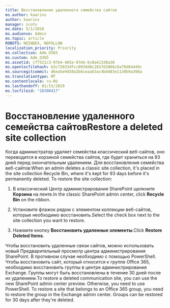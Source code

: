 ```yaml
---
title: Восстановление удаленного семейства сайтов
ms.author: kaarins
author: kaarins
manager: scotv
ms.date: 5/1/2018
ms.audience: Admin
ms.topic: article
ROBOTS: NOINDEX, NOFOLLOW
localization_priority: Priority
ms.collection: Adm_O365
ms.custom: Adm_O365
ms.assetid: cf7521c3-97b4-465a-97eb-6c0a41338a30
ms.openlocfilehash: b3c72033dfcc093dd0c2837d2866c6a78d64449c
ms.sourcegitcommit: d6ea5e9458a2b8ceaab3ac4bd483e1130b9a398a
ms.translationtype: MT
ms.contentlocale: ru-RU
ms.lasthandoff: 01/15/2019
ms.locfileid: "28308417"
---
```

# <a name="restore-a-deleted-site-collection"></a><span data-ttu-id="c7e3e-102">Восстановление удаленного семейства сайтов</span><span class="sxs-lookup"><span data-stu-id="c7e3e-102">Restore a deleted site collection</span></span>

<span data-ttu-id="c7e3e-p101">Когда администратор удаляет семейства классический веб-сайтов, оно переводится в корзиной семейства сайтов, где будет храниться на 93 дней перед окончательным удалением. Для восстановления семейства веб-сайтов:</span><span class="sxs-lookup"><span data-stu-id="c7e3e-p101">When an admin deletes a classic site collection, it's placed in the site collection Recycle Bin, where it's kept for 93 days before it's permanently deleted. To restore the site collection:</span></span>
  
1. <span data-ttu-id="c7e3e-105">В классический Центр администрирования SharePoint щелкните **Корзина** на ленте.</span><span class="sxs-lookup"><span data-stu-id="c7e3e-105">In the classic SharePoint admin center, click **Recycle Bin** on the ribbon.</span></span> 
    
2. <span data-ttu-id="c7e3e-106">Установите флажок рядом с элементом коллекции веб-сайтов, которые необходимо восстановить.</span><span class="sxs-lookup"><span data-stu-id="c7e3e-106">Select the check box next to the site collection you want to restore.</span></span>
    
3. <span data-ttu-id="c7e3e-107">Нажмите кнопку **Восстановить удаленные элементы**.</span><span class="sxs-lookup"><span data-stu-id="c7e3e-107">Click **Restore Deleted Items**.</span></span>
    
<span data-ttu-id="c7e3e-p102">Чтобы восстановить удаленные связи сайтов, можно использовать новый Предварительный просмотр центра администрирования SharePoint. В противном случае необходимо с помощью PowerShell. Чтобы восстановить сайт, который относится к группе Office 365, необходимо восстановить группы в центре администрирования Exchange. Группы могут быть восстановлены в течение 30 дней после их удалением.</span><span class="sxs-lookup"><span data-stu-id="c7e3e-p102">To restore a deleted communication site, you can use the new SharePoint admin center preview. Otherwise, you need to use PowerShell. To restore a site that belongs to an Office 365 group, you need to restore the group in the Exchange admin center. Groups can be restored for 30 days after they're deleted.</span></span>
  

